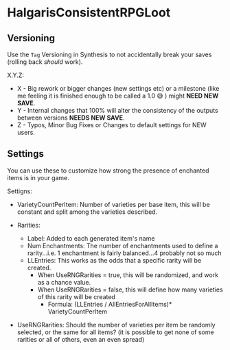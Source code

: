 # HalgarisConsistentRPGLoot 

## Versioning

Use the `Tag` Versioning in Synthesis to not accidentally break your saves (rolling back *should* work).

X.Y.Z:
- X - Big rework or bigger changes (new settings etc) or a milestone (like me feeling it is finished enough to be called a 1.0 :sweat_smile: ) might **NEED NEW SAVE**.
- Y - Internal changes that 100% will alter the consistency of the outputs between versions **NEEDS NEW SAVE**.
- Z - Typos, Minor Bug Fixes or Changes to default settings for NEW users.

## Settings

You can use these to customize how strong the presence of enchanted items is in your game.

Settigns:

- VarietyCountPerItem: Number of varieties per base item, this will be constant and split among the varieties described.

- Rarities:
  - Label: Added to each generated item's name
  - Num Enchantments: The number of enchantments used to define a rarity...i.e. 1 enchantment is fairly balanced...4 probably not so much
  - LLEntries: This works as the odds that a specific rarity will be created.
    - When UseRNGRarities = true, this will be randomized, and work as a chance value.
    - When UseRNGRarities = false, this will define how many varieties of this rarity will be created
      - Formula: (LLEntries / AllEntriesForAllItems)* VarietyCountPerItem

- UseRNGRarities: Should the number of varieties per item be randomly selected, or the same for all items? (it is possible to get none of some rarities or all of others, even an even spread)
